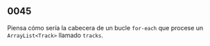 ## 0045

Piensa cómo sería la cabecera de un bucle `for-each` que procese un `ArrayList<Track>` llamado `tracks`.
